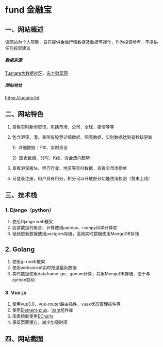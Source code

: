 # fund 金融宝



## 一、网站概述

该网站为个人项目，旨在提供金融行情数据及数据可视化，作为投资参考，不提供任何投资建议

##### 数据来源

[Tushare大数据社区](https://tushare.pro/)、[东方财富网](https://www.eastmoney.com/)

##### 网站地址

https://lucario.ltd



## 二、网站特色

1. 查看实时新闻资讯，包括市场、公司、全球、疫情等等

2. 包含沪深、港、美所有股票详细数据、图表数据，实时数据达到毫秒级更新

   1）详细数据：F10、实时资金

   2）图表数据、分时、K线、资金流向趋势

3. 查看沪深板块、申万行业、地区等实时数据，查看全市场榜单

4. 可登录注册，用户具有积分，积分可以开放部分功能使用权限（暂未上线）



## 三、技术栈

### 1. Django（python）

1. 使用Django web框架
2. 股票数据的聚合、计算使用pandas、numpy科学计算库
3. 低频更新数据使用postgres存储，高频实时数据使用MongoDB存储



## 2. Golang

1. 使用gin web框架
2. 使用websocket实时推送最新数据
3. 实时数据使用dataframe-go、gonum计算，并用MongoDB存储，便于与python联动



### 3. Vue.js

1. 使用vue3.0、vue-router路由插件、vuex状态管理插件等
2. 使用[Element-plus](https://element-plus.gitee.io/#/zh-CN)、[Vant](https://vant-contrib.gitee.io/vant/v3/#/zh-CN)组件库
3. 图表绘制使用[ECharts](https://echarts.apache.org/zh/index.html)
4. 保留页面缓存，减少加载时间



## 四、网站截图

